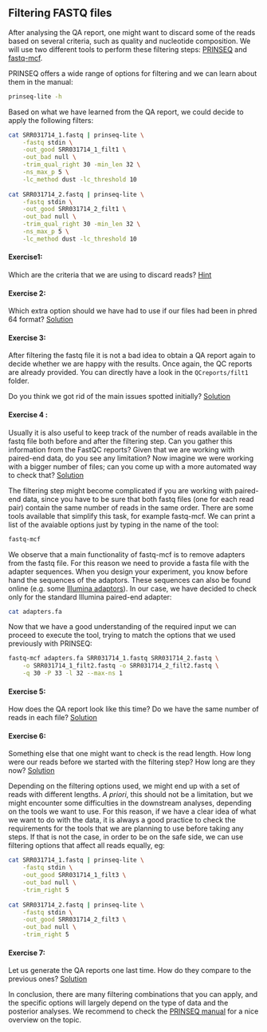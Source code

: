 ## Filtering FASTQ files
After analysing the QA report, one might want to discard some of the reads based on several criteria, such as quality and nucleotide composition. We will use two different tools to perform these filtering steps: [PRINSEQ](http://prinseq.sourceforge.net/) and [fastq-mcf](https://code.google.com/p/ea-utils/).

PRINSEQ offers a wide range of options for filtering and we can learn about them in the manual:

```bash
prinseq-lite -h
```

Based on what we have learned from the QA report, we could decide to apply the following filters:

```bash
cat SRR031714_1.fastq | prinseq-lite \
    -fastq stdin \
    -out_good SRR031714_1_filt1 \
    -out_bad null \
    -trim_qual_right 30 -min_len 32 \
    -ns_max_p 5 \
    -lc_method dust -lc_threshold 10
    
cat SRR031714_2.fastq | prinseq-lite \
    -fastq stdin \
    -out_good SRR031714_2_filt1 \
    -out_bad null \
    -trim_qual_right 30 -min_len 32 \
    -ns_max_p 5 \
    -lc_method dust -lc_threshold 10
```


#### Exercise1:  
Which are the criteria that we are using to discard reads? 
[Hint](https://github.com/Functional-Genomics/TeachingMaterial/blob/EMBLPredocCourse2015/solutions/_filtering_fastq_ex1.md)

#### Exercise 2: 
Which extra option should we have had to use if our files had been in phred 64 format?
[Solution](https://github.com/Functional-Genomics/TeachingMaterial/blob/EMBLPredocCourse2015/solutions/_filtering_fastq_ex2.md)

#### Exercise 3: 
After filtering the fastq file it is not a bad idea to obtain a QA report again to decide whether we are happy with the results. 
Once again, the QC reports are already provided. You can directly have a look in the `QCreports/filt1` folder.  

Do you think we got rid of the main issues spotted initially?
[Solution](https://github.com/Functional-Genomics/TeachingMaterial/blob/EMBLPredocCourse2015/solutions/_filtering_fastq_ex3.md)

#### Exercise 4 :
Usually it is also useful to keep track of the number of reads available in the fastq file both before and after the filtering step. Can you gather this information from the FastQC reports? Given that we are working with paired-end data, do you see any limitation?
Now imagine we were working with a bigger number of files; can you come up with a more automated way to check that?
[Solution](https://github.com/Functional-Genomics/TeachingMaterial/blob/EMBLPredocCourse2015/solutions/_filtering_fastq_ex4.md)

The filtering step might become complicated if you are working with paired-end data, since you have to be sure that both fastq files (one for each read pair) contain the same number of reads in the same order. There are some tools available that simplify this task, for example fastq-mcf. We can print a list of the avaiable options just by typing in the name of the tool:
```bash
fastq-mcf
```

We observe that a main functionality of fastq-mcf is to remove adapters from the fastq file. For this reason we need to provide a fasta file with the adapter sequences. When you design your experiment, you know before hand the sequences of the adaptors. These sequences can also be found online (e.g. some [Illumina adaptors](http://supportres.illumina.com/documents/documentation/chemistry_documentation/experiment-design/illumina-customer-sequence-letter.pdf)). In our case, we have decided to check only for the standard Illumina paired-end adapter:
```bash
cat adapters.fa
```

Now that we have a good understanding of the required input we can proceed to execute the tool, trying to match the options that we used previously with PRINSEQ:
```bash
fastq-mcf adapters.fa SRR031714_1.fastq SRR031714_2.fastq \
    -o SRR031714_1_filt2.fastq -o SRR031714_2_filt2.fastq \
    -q 30 -P 33 -l 32 --max-ns 1
```


#### Exercise 5:
How does the QA report look like this time? Do we have the same number of reads in each file?
[Solution](https://github.com/Functional-Genomics/TeachingMaterial/blob/EMBLPredocCourse2015/solutions/_filtering_fastq_ex5.md)

#### Exercise 6:
Something else that one might want to check is the read length. How long were our reads before we started with the filtering step? How long are they now?
[Solution](https://github.com/Functional-Genomics/TeachingMaterial/blob/EMBLPredocCourse2015/solutions/_filtering_fastq_ex6.md)

Depending on the filtering options used, we might end up with a set of reads with different lengths. *A priori*, this should not be a limitation, but we might encounter some difficulties in the downstream analyses, depending on the tools we want to use. For this reason, if we have a clear idea of what we want to do with the data, it is always a good practice to check the requirements for the tools that we are planning to use before taking any steps. If that is not the case, in order to be on the safe side, we can use filtering options that affect all reads equally, eg:

```bash
cat SRR031714_1.fastq | prinseq-lite \
    -fastq stdin \
    -out_good SRR031714_1_filt3 \
    -out_bad null \
    -trim_right 5
    
cat SRR031714_2.fastq | prinseq-lite \
    -fastq stdin \
    -out_good SRR031714_2_filt3 \
    -out_bad null \
    -trim_right 5
```


#### Exercise 7:
Let us generate the QA reports one last time. How do they compare to the previous ones?
[Solution](https://github.com/Functional-Genomics/TeachingMaterial/blob/EMBLPredocCourse2015/solutions/_filtering_fastq_ex7.md)

In conclusion, there are many filtering combinations that you can apply, and the specific options will largely depend on the type of data and the posterior analyses. We recommend to check the [PRINSEQ manual](http://prinseq.sourceforge.net/manual.html) for a nice overview on the topic.

